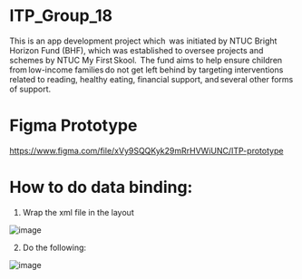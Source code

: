 # ITP_Group_18
This is an app development project which  was initiated by NTUC Bright Horizon Fund (BHF), which was established to oversee projects and schemes by NTUC My First Skool.  The fund aims to help ensure children from low-income families do not get left behind by targeting interventions related to reading, healthy eating, financial support, and several other forms of support.  

# Figma Prototype
https://www.figma.com/file/xVy9SQQKyk29mRrHVWiUNC/ITP-prototype

# How to do data binding:
1. Wrap the xml file in the layout

![image](https://user-images.githubusercontent.com/74093668/174035323-4599c37b-d55a-4aaf-b281-de0dc137c141.png)

2. Do the following:

![image](https://user-images.githubusercontent.com/74093668/174038075-9b33fea6-daf5-469c-a83b-bd78377d6bd5.png)
